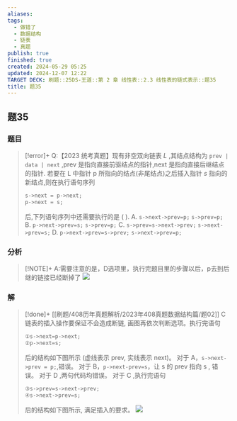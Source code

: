 ```yaml
---
aliases: 
tags:
  - 做错了
  - 数据结构
  - 链表
  - 真题
publish: true
finished: true
created: 2024-05-29 05:25
updated: 2024-12-07 12:22
TARGET DECK: 刷题::25DS-王道::第 2 章 线性表::2.3 线性表的链式表示::题35
title: 题35
---
```

## 题35
### 题目
> [!error]+
> Q:【2023 统考真题】现有非空双向链表 $L$ ,其结点结构为 `prev | data | next` ,prev 是指向直接前驱结点的指针,next 是指向直接后继结点的指针. 若要在 $\mathrm{L}$ 中指针 $\mathrm{p}$ 所指向的结点(非尾结点)之后插入指针 $s$ 指向的新结点,则在执行语句序列
> ```cpp
> s->next = p->next;
> p->next = s;
> ```
> 后,下列语句序列中还需要执行的是 ( ).
> A. `s->next->prev=p;` `s->prev=p;`
> B. `p->next->prev=s;` `s->prev=p;`
> C. `s->prev=s->next->prev;` `s->next->prev=s;`
> D. `p->next->prev=s->prev;` `s->next->prev=p;`
### 分析
> [!NOTE]+
> A:需要注意的是，D选项里，执行完题目里的步骤以后，p去到后继的链接已经断掉了
> ![](https://img.hwenyi.tech/202408250224850.webp)
### 解
> [!done]+
> [[刷题/408历年真题解析/2023年408真题数据结构篇/题02]]
> C
> 链表的插入操作要保证不会造成断链, 画图再依次判断选项。执行完语句 
> ```cpp
> ①s->next=p->next;
> ②p->next=s;
> ```
> 后的结构如下图所示 (虚线表示 prev, 实线表示 next)。
> 对于 A，`s->next->prev = p;`,错误。
> 对于 B，`p->next-prev=s`，让 $\mathrm{s}$ 的 prev 指向 $\mathrm{s}$ , 错误。
> 对于 $\mathrm{D}$ ,两句代码均错误。
> 对于 $\mathrm{C}$ ,执行完语句 
> ```cpp
> ③s->prev=s->next->prev;
> ④s->next->prev=s;
> ```
> 后的结构如下图所示, 满足插入的要求。
> ![](https://img.hwenyi.tech/202412072021050.webp)

